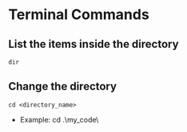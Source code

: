 # Terminal Commands

## List the items inside the directory
```dir```

## Change the directory
```cd <directory_name>```
- Example: cd .\my_code\ 

